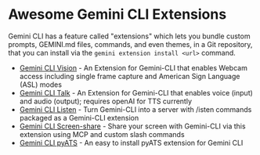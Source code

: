 # Awesome Gemini CLI Extensions

Gemini CLI has a feature called "extensions" which lets you bundle custom prompts, GEMINI.md files, commands, and even themes, in a Git repository, that you can install via the `gemini extension install <url>` command.

- [Gemini CLI Vision](https://github.com/automateyournetwork/GeminiCLI_Vision_Extension) - An Extension for Gemini-CLI that enables Webcam access including single frame capture and American Sign Language (ASL) modes
- [Gemini CLI Talk](https://github.com/automateyournetwork/GeminiCLI_Talk_Extension) - An Extension for Gemini-CLI that enables voice (input) and audio (output); requires openAI for TTS currently
- [Gemini CLI Listen](https://github.com/automateyournetwork/GeminiCLI_Listen_Extension) - Turn Gemini-CLI into a server with /isten commands packaged as a Gemini-CLI extension
- [Gemini CLI Screen-share](https://github.com/automateyournetwork/GeminiCLI_ScreenShare_Extension) - Share your screen with Gemini-CLI via this extension using MCP and custom slash commands
- [Gemini CLI pyATS](https://github.com/automateyournetwork/pyATS_GeminiCLI_Extension) - An easy to install pyATS extension for Gemini CLI
